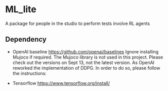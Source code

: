 # ML_lite
A package for people in the studio to perform tests involve RL agents

## Dependency
* OpenAI baseline https://github.com/openai/baselines
     Ignore installing Mujoco if required. The Mujoco library is not used in this project.
     Please check out the versions on Sept 13, not the latest version. As OpenAI reworked the implementation of DDPG. In order to do so, please follow the instructions:
     
* Tensorflow https://www.tensorflow.org/install/
